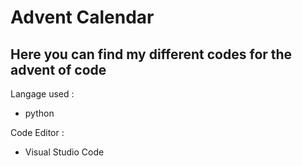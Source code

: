 # Advent Calendar

Here you can find my different codes for the advent of code
---
Langage used :
- python

Code Editor :
- Visual Studio Code
